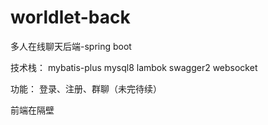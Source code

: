 # worldlet-back
多人在线聊天后端-spring boot

技术栈：
mybatis-plus
mysql8
lambok
swagger2
websocket

功能：
登录、注册、群聊（未完待续）

前端在隔壁
